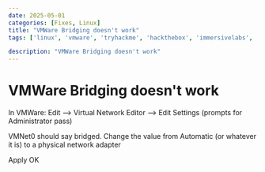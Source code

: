 ```yaml
---
date: 2025-05-01
categories: [Fixes, Linux]
title: "VMWare Bridging doesn't work"
tags: ['linux', 'vmware', 'tryhackme', 'hackthebox', 'immersivelabs', 'thm', 'iml', 'htb']

description: "VMWare Bridging doesn't work"
---
```


# VMWare Bridging doesn't work

In VMWare:
Edit --\> Virtual Network Editor --\> Edit Settings (prompts for Administrator pass)

VMNet0 should say bridged. Change the value from Automatic (or whatever it is) to a physical network adapter

Apply
OK
